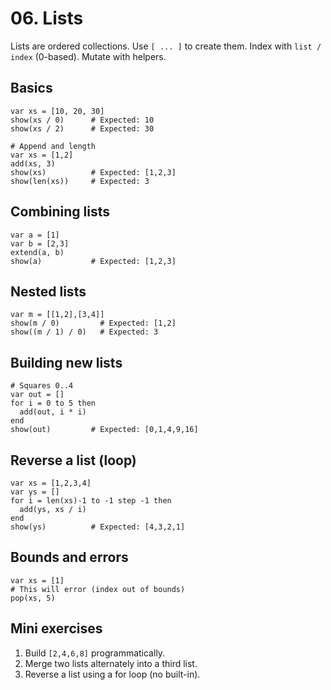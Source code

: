 # 06. Lists

Lists are ordered collections. Use `[ ... ]` to create them. Index with `list / index` (0-based). Mutate with helpers.

## Basics
```ava
var xs = [10, 20, 30]
show(xs / 0)      # Expected: 10
show(xs / 2)      # Expected: 30
```

```ava
# Append and length
var xs = [1,2]
add(xs, 3)
show(xs)          # Expected: [1,2,3]
show(len(xs))     # Expected: 3
```

## Combining lists
```ava
var a = [1]
var b = [2,3]
extend(a, b)
show(a)           # Expected: [1,2,3]
```

## Nested lists
```ava
var m = [[1,2],[3,4]]
show(m / 0)         # Expected: [1,2]
show((m / 1) / 0)   # Expected: 3
```

## Building new lists
```ava
# Squares 0..4
var out = []
for i = 0 to 5 then
  add(out, i * i)
end
show(out)         # Expected: [0,1,4,9,16]
```

## Reverse a list (loop)
```ava
var xs = [1,2,3,4]
var ys = []
for i = len(xs)-1 to -1 step -1 then
  add(ys, xs / i)
end
show(ys)          # Expected: [4,3,2,1]
```

## Bounds and errors
```ava
var xs = [1]
# This will error (index out of bounds)
pop(xs, 5)
```

## Mini exercises
1) Build `[2,4,6,8]` programmatically.
2) Merge two lists alternately into a third list.
3) Reverse a list using a for loop (no built-in).
